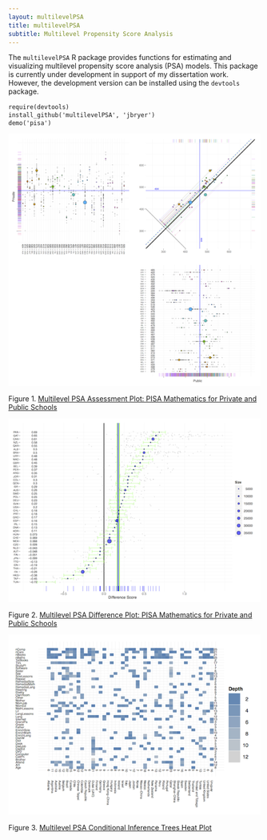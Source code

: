 ```yaml
---
layout: multilevelPSA
title: multilevelPSA
subtitle: Multilevel Propensity Score Analysis
---
```


The `multilevelPSA` R package provides functions for estimating and visualizing multilevel propensity score analysis (PSA) models. This package is currently under development in support of my dissertation work. However, the development version can be installed using the `devtools` package.

	require(devtools)
	install_github('multilevelPSA', 'jbryer')
	demo('pisa')
		
![PISA Mathematics](pisaMath.png)

Figure 1. [Multilevel PSA Assessment Plot: PISA Mathematics for Private and Public Schools](pisaMath.pdf)

![PISA Mathematics Difference Plot](pisaMathDiff.png)

Figure 2. [Multilevel PSA Difference Plot: PISA Mathematics for Private and Public Schools](pisaMathDiff.pdf)

![PISA Conditional Inference Tree Plot](pisaTreeHeat.png)

Figure 3. [Multilevel PSA Conditional Inference Trees Heat Plot](pisaTreeHeat.pdf)
